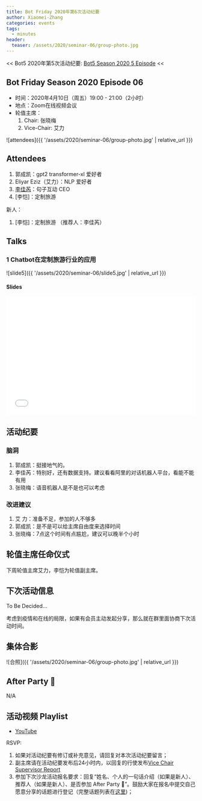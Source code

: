 ```yaml
---
title: Bot Friday 2020年第6次活动纪要
author: Xiaomei-Zhang
categories: events
tags:
  - minutes
header:
  teaser: /assets/2020/seminar-06/group-photo.jpg
---
```


<< Bot5 2020年第5次活动纪要: [Bot5 Season 2020 5 Episode](https://bot5.club/events/seminar-minutes-2020-05) <<

## Bot Friday Season 2020 Episode 06

- 时间：2020年4月10日（周五）19:00 - 21:00（2小时）
- 地点：Zoom在线视频会议
- 轮值主席：
    1. Chair: 张晓梅
    1. Vice-Chair: 艾力

![attendees]({{ '/assets/2020/seminar-06/group-photo.jpg' | relative_url }})

## Attendees

1. 郭成凯：gpt2 transformer-xl 爱好者
1. Eliyar Eziz（艾力）：NLP 爱好者
1. [李佳芮](/people/lijiarui/)：句子互动 CEO
1. [李恺]：定制旅游

新人：

1. [李恺]：定制旅游
（推荐人：李佳芮）

## Talks

### 1 Chatbot在定制旅游行业的应用

![slide5]({{ '/assets/2020/seminar-06/slide5.jpg' | relative_url }})

#### Slides

<div class="video-container" style="
    position: relative;
    padding-bottom:56.25%;
    padding-top:30px;
    height:0;
    overflow:hidden;
">
  <iframe
    src='{{ '/assets/js/viewer-js/#/assets/2020/seminar-06/talk-likai.pdf' | relative_url }}'
    width='560'
    height='315'
    allowfullscreen
    webkitallowfullscreen
    frameborder="0"
    style="
      position: absolute;
      top:0;
      left:0;
      width:100%;
      height:100%;
    "
  ></iframe>
</div>


## 活动纪要

### 脑洞

1. 郭成凯：挺接地气的。
1. 李佳芮：特别好，还有数据支持。建议看看阿里的对话机器人平台，看能不能有用
1. 张晓梅：语音机器人是不是也可以考虑

### 改进建议

1. 艾  力：准备不足，参加的人不够多
1. 郭成凯：是不是可以给主席自由度来选择时间
1. 张晓梅：7点这个时间有点尴尬，建议可以晚半个小时

## 轮值主席任命仪式

下周轮值主席艾力，李恺为轮值副主席。

## 下次活动信息

To Be Decided...

考虑到疫情和在线的局限，如果有会员主动发起分享，那么就在群里面协商下次活动时间。

## 集体合影

![合照]({{ '/assets/2020/seminar-06/group-photo.jpg' | relative_url }})

## After Party 🍻

N/A

## 活动视频 Playlist

- [YouTube](https://www.youtube.com/playlist?list=PL8hd9KDTdarDJdNcARh5nInSkurE2wDXu)

RSVP:

1. 如果对活动纪要有修订或补充意见，请回复对本次活动纪要留言；
1. 副主席请在活动纪要发布后24小时内，以回复的行使发布[Vice Chair Supervisor Report](/manuals/chair/#vice-chair-supervisor-report)
1. 参加下次沙龙活动报名要求：回复“姓名、个人的一句话介绍（如果是新人）、推荐人（如果是新人）、是否参加 After Party 🍻”。鼓励大家在报名中提交自己愿意分享的话题进行登记（完整话题列表在[这里](https://www.bot5.club/talks/))；
